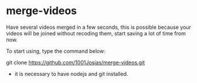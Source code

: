 # merge-videos

Have several videos merged in a few seconds, this is possible because your videos will be joined without recoding them, start saving a lot of time from now.

To start using, type the command below:

git clone https://github.com/1001Josias/merge-videos.git

* it is necessary to have nodejs and git installed.
